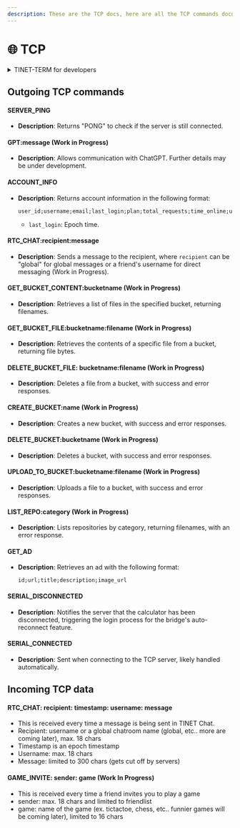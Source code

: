 ```yaml
---
description: These are the TCP docs, here are all the TCP commands documented
---
```


# 🌐 TCP



<details>

<summary>TINET-TERM for developers</summary>

You can use [TINET-TERM](https://github.com/tkbstudios/tinet-term) to work on the TCP side of TINET if you are a developer that wants to build on TINET.

</details>

## Outgoing TCP commands

#### SERVER\_PING

* **Description**: Returns "PONG" to check if the server is still connected.

#### GPT:message (Work in Progress)

* **Description**: Allows communication with ChatGPT. Further details may be under development.

#### ACCOUNT\_INFO

*   **Description**: Returns account information in the following format:

    ```
    user_id;username;email;last_login;plan;total_requests;time_online;user_public
    ```

    * `last_login`: Epoch time.

#### RTC\_CHAT:recipient:message

* **Description**: Sends a message to the recipient, where `recipient` can be "global" for global messages or a friend's username for direct messaging (Work in Progress).

#### GET\_BUCKET\_CONTENT:bucketname (Work in Progress)

* **Description**: Retrieves a list of files in the specified bucket, returning filenames.

#### GET\_BUCKET\_FILE:bucketname:filename (Work in Progress)

* **Description**: Retrieves the contents of a specific file from a bucket, returning file bytes.

#### DELETE\_BUCKET\_FILE: bucketname:filename (Work in Progress)

* **Description**: Deletes a file from a bucket, with success and error responses.

#### CREATE\_BUCKET:name (Work in Progress)

* **Description**: Creates a new bucket, with success and error responses.

#### DELETE\_BUCKET:bucketname (Work in Progress)

* **Description**: Deletes a bucket, with success and error responses.

#### UPLOAD\_TO\_BUCKET:bucketname:filename (Work in Progress)

* **Description**: Uploads a file to a bucket, with success and error responses.

#### LIST\_REPO:category (Work in Progress)

* **Description**: Lists repositories by category, returning filenames, with an error response.

#### GET\_AD

*   **Description**: Retrieves an ad with the following format:

    ```
    id;url;title;description;image_url
    ```

#### SERIAL\_DISCONNECTED

* **Description**: Notifies the server that the calculator has been disconnected, triggering the login process for the bridge's auto-reconnect feature.

#### SERIAL\_CONNECTED

* **Description**: Sent when connecting to the TCP server, likely handled automatically.



## Incoming TCP data

#### RTC\_CHAT: recipient: timestamp: username: message

* This is received every time a message is being sent in TINET Chat.
* Recipient: username or a global chatroom name (global, etc.. more are coming later), max. 18 chars
* Timestamp is an epoch timestamp
* Username: max. 18 chars
* Message: limited to 300 chars (gets cut off by servers)

#### GAME\_INVITE: sender: game (Work In Progress)

* This is received every time a friend invites you to play a game
* sender: max. 18 chars and limited to friendlist
* game: name of the game (ex. tictactoe, chess, etc.. funnier games will be coming later), limited to 16 chars
